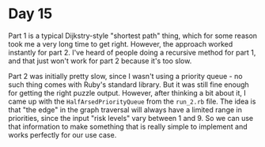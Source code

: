 # Day 15

Part 1 is a typical Dijkstry-style "shortest path" thing, which for some reason took me a very
long time to get right. However, the approach worked instantly for part 2. I've heard of people
doing a recursive method for part 1, and that just won't work for part 2 because it's too slow.

Part 2 was initially pretty slow, since I wasn't using a priority queue - no such thing comes
with Ruby's standard library. But it was still fine enough for getting the right puzzle output.
However, after thinking a bit about it, I came up with the `HalfArsedPriorityQueue` from the
`run_2.rb` file. The idea is that "the edge" in the graph traversal will always have a limited
range in priorities, since the input "risk levels" vary between 1 and 9. So we can use that
information to make something that is really simple to implement and works perfectly for our
use case.
